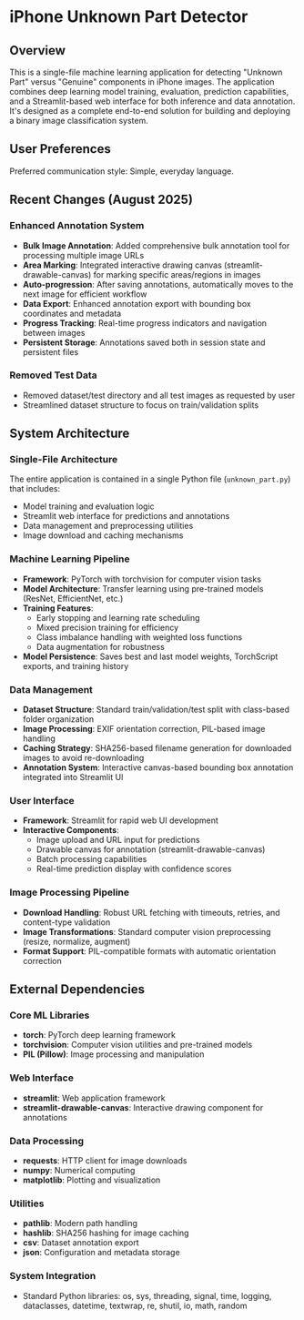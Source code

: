 # iPhone Unknown Part Detector

## Overview

This is a single-file machine learning application for detecting "Unknown Part" versus "Genuine" components in iPhone images. The application combines deep learning model training, evaluation, prediction capabilities, and a Streamlit-based web interface for both inference and data annotation. It's designed as a complete end-to-end solution for building and deploying a binary image classification system.

## User Preferences

Preferred communication style: Simple, everyday language.

## Recent Changes (August 2025)

### Enhanced Annotation System
- **Bulk Image Annotation**: Added comprehensive bulk annotation tool for processing multiple image URLs
- **Area Marking**: Integrated interactive drawing canvas (streamlit-drawable-canvas) for marking specific areas/regions in images
- **Auto-progression**: After saving annotations, automatically moves to the next image for efficient workflow
- **Data Export**: Enhanced annotation export with bounding box coordinates and metadata
- **Progress Tracking**: Real-time progress indicators and navigation between images
- **Persistent Storage**: Annotations saved both in session state and persistent files

### Removed Test Data
- Removed dataset/test directory and all test images as requested by user
- Streamlined dataset structure to focus on train/validation splits

## System Architecture

### Single-File Architecture
The entire application is contained in a single Python file (`unknown_part.py`) that includes:
- Model training and evaluation logic
- Streamlit web interface for predictions and annotations
- Data management and preprocessing utilities
- Image download and caching mechanisms

### Machine Learning Pipeline
- **Framework**: PyTorch with torchvision for computer vision tasks
- **Model Architecture**: Transfer learning using pre-trained models (ResNet, EfficientNet, etc.)
- **Training Features**: 
  - Early stopping and learning rate scheduling
  - Mixed precision training for efficiency
  - Class imbalance handling with weighted loss functions
  - Data augmentation for robustness
- **Model Persistence**: Saves best and last model weights, TorchScript exports, and training history

### Data Management
- **Dataset Structure**: Standard train/validation/test split with class-based folder organization
- **Image Processing**: EXIF orientation correction, PIL-based image handling
- **Caching Strategy**: SHA256-based filename generation for downloaded images to avoid re-downloading
- **Annotation System**: Interactive canvas-based bounding box annotation integrated into Streamlit UI

### User Interface
- **Framework**: Streamlit for rapid web UI development
- **Interactive Components**: 
  - Image upload and URL input for predictions
  - Drawable canvas for annotation (streamlit-drawable-canvas)
  - Batch processing capabilities
  - Real-time prediction display with confidence scores

### Image Processing Pipeline
- **Download Handling**: Robust URL fetching with timeouts, retries, and content-type validation
- **Image Transformations**: Standard computer vision preprocessing (resize, normalize, augment)
- **Format Support**: PIL-compatible formats with automatic orientation correction

## External Dependencies

### Core ML Libraries
- **torch**: PyTorch deep learning framework
- **torchvision**: Computer vision utilities and pre-trained models
- **PIL (Pillow)**: Image processing and manipulation

### Web Interface
- **streamlit**: Web application framework
- **streamlit-drawable-canvas**: Interactive drawing component for annotations

### Data Processing
- **requests**: HTTP client for image downloads
- **numpy**: Numerical computing
- **matplotlib**: Plotting and visualization

### Utilities
- **pathlib**: Modern path handling
- **hashlib**: SHA256 hashing for image caching
- **csv**: Dataset annotation export
- **json**: Configuration and metadata storage

### System Integration
- Standard Python libraries: os, sys, threading, signal, time, logging, dataclasses, datetime, textwrap, re, shutil, io, math, random